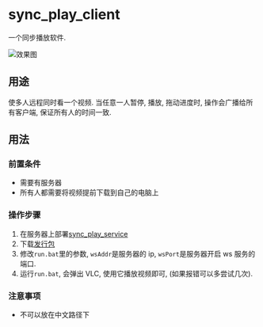 # sync_play_client

一个同步播放软件.

![效果图](./doc/20220205150940.gif)

## 用途

使多人远程同时看一个视频.
当任意一人暂停, 播放, 拖动进度时, 操作会广播给所有客户端, 保证所有人的时间一致.

## 用法

### 前置条件

- 需要有服务器
- 所有人都需要将视频提前下载到自己的电脑上

### 操作步骤

1. 在服务器上部署[sync_play_service](https://github.com/lsby/sync_play_service)
2. 下载[发行包](https://github.com/lsby/sync_play_client/releases)
3. 修改`run.bat`里的参数, `wsAddr`是服务器的 ip, `wsPort`是服务器开启 ws 服务的端口.
4. 运行`run.bat`, 会弹出 VLC, 使用它播放视频即可, (如果报错可以多尝试几次).

### 注意事项

- 不可以放在中文路径下
